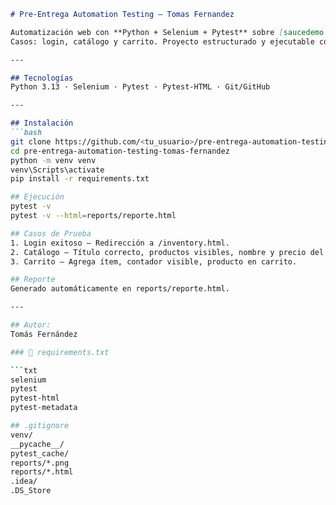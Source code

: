 ```markdown
# Pre-Entrega Automation Testing – Tomas Fernandez

Automatización web con **Python + Selenium + Pytest** sobre [saucedemo.com](https://www.saucedemo.com/).
Casos: login, catálogo y carrito. Proyecto estructurado y ejecutable con reporte HTML.

---

## Tecnologías
Python 3.13 · Selenium · Pytest · Pytest-HTML · Git/GitHub

---

## Instalación
```bash
git clone https://github.com/<tu_usuario>/pre-entrega-automation-testing-tomas-fernandez.git
cd pre-entrega-automation-testing-tomas-fernandez
python -m venv venv
venv\Scripts\activate
pip install -r requirements.txt

## Ejecución
pytest -v
pytest -v --html=reports/reporte.html

## Casos de Prueba
1. Login exitoso – Redirección a /inventory.html.
2. Catálogo – Título correcto, productos visibles, nombre y precio del primero.
3. Carrito – Agrega ítem, contador visible, producto en carrito.

## Reporte
Generado automáticamente en reports/reporte.html.

---

## Autor: 
Tomás Fernández

### 🧩 requirements.txt

```txt
selenium
pytest
pytest-html
pytest-metadata

## .gitignore
venv/
__pycache__/
pytest_cache/
reports/*.png
reports/*.html
.idea/
.DS_Store

```